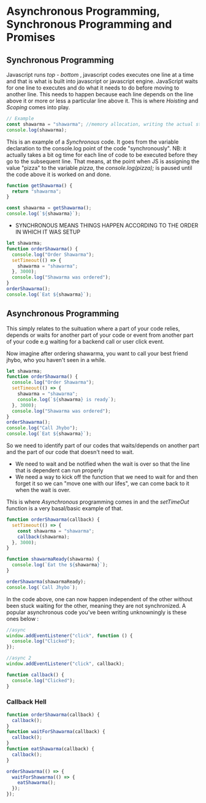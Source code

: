 # Asynchronous Programming, Synchronous Programming and Promises

## Synchronous Programming

Javascript runs _top - bottom_ , javascript codes executes one line at a time and that is what is built into javascript or javascript engine. JavaScript waits for one line to executes and do what it needs to do before moving to another line. This needs to happen because each line depends on the line above it or more or less a particular line above it. This is where _Hoisting_ and _Scoping_ comes into play.

```js
// Example
const shawarma = "shawarma"; //memory allocation, writing the actual string to the memory
console.log(shawarma);
```

This is an example of a _Synchronous_ code. It goes from the variable declaration to the console.log point of the code "synchronously". NB: it actually takes a bit og time for each line of code to be executed before they go to the subsequent line. That means, at the point when JS is assigning the value "pizza" to the variable _pizza_, the _console.log(pizza);_ is paused until the code above it is worked on and done.

```js
function getShawarma() {
  return "shawarma";
}

const shawarma = getShawarma();
console.log(`${shawarma}`);
```

- SYNCHRONOUS MEANS THINGS HAPPEN ACCORDING TO THE ORDER IN WHICH IT WAS SETUP

```js
let shawarma;
function orderShawarma() {
  console.log("Order Shawarma");
  setTimeout(() => {
    shawarma = "shawarma";
  }, 3000);
  console.log("Shawarma was ordered");
}
orderShawarma();
console.log(`Eat ${shawarma}`);
```

## Asynchronous Programming

This simply relates to the suituation where a part of your code relies, depends or waits for another part of your code or event from another part of your code e.g waiting for a backend call or user click event.

Now imagine after ordering shawarma, you want to call your best friend jhybo, who you haven't seen in a while.

```js
let shawarma;
function orderShawarma() {
  console.log("Order Shawarma");
  setTimeout(() => {
    shawarma = "shawarma";
    console.log(`${shawarma} is ready`);
  }, 3000);
  console.log("Shawarma was ordered");
}
orderShawarma();
console.log("Call Jhybo");
console.log(`Eat ${shawarma}`);
```

So we need to identify part of our codes that waits/depends on another part and the part of our code that doesn't need to wait.

- We need to wait and be notified when the wait is over so that the line that is dependent can run properly
- We need a way to kick off the function that we need to wait for and then forget it so we can "move one with our lifes", we can come back to it when the wait is over.

This is where _Asynchronous_ programming comes in and the _setTimeOut_ function is a very basal/basic example of that.

```js
function orderShawarma(callback) {
  setTimeout(() => {
    const shawarma = "shawarma";
    callback(shawarma);
  }, 3000);
}

function shawarmaReady(shawarma) {
  console.log(`Eat the ${shawarma}`);
}

orderShawarma(shawarmaReady);
console.log(`Call Jhybo`);
```

In the code above, one can now happen independent of the other without been stuck waiting for the other, meaning they are not synchronized. A popular asynchronous code you've been writing unknowningly is these ones below :

```js
//async
window.addEventListener("click", function () {
  console.log("Clicked");
});

//async 2
window.addEventListener("click", callback);

function callback() {
  console.log("Clicked");
}
```

### Callback Hell

```js
function orderShawarma(callback) {
  callback();
}
function waitForShawarma(callback) {
  callback();
}
function eatShawarma(callback) {
  callback();
}

orderShawarma(() => {
  waitForShawarma(() => {
    eatShawarma();
  });
});
```
